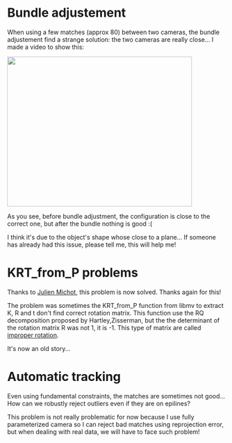 # Bundle adjustement #

When using a few matches (approx 80) between two cameras, the bundle adjustement find a strange solution: the two cameras are really close... I made a video to show this:

<a href='http://www.youtube.com/watch?feature=player_embedded&v=YWinHaZUvw8' target='_blank'><img src='http://img.youtube.com/vi/YWinHaZUvw8/0.jpg' width='425' height=344 /></a>

As you see, before bundle adjustment, the configuration is close to the correct one, but after the bundle nothing is good :(

I think it's due to the object's shape whose close to a plane... If someone has already had this issue, please tell me, this will help me!

# KRT\_from\_P problems #

Thanks to [Julien Michot](http://michot.julien.free.fr/drupal/index.php), this problem is now solved. Thanks again for this!

The problem was sometimes the KRT\_from\_P function from libmv to extract K, R and t don't find correct rotation matrix. This function use the RQ decomposition proposed by Hartley,Zisserman, but the the determinant of the rotation matrix R was not 1, it is -1. This type of matrix are called [improper rotation](http://en.wikipedia.org/wiki/Improper_rotation).

It's now an old story...

# Automatic tracking #

Even using fundamental constraints, the matches are sometimes not good... How can we robustly reject outliers even if they are on epilines?

This problem is not really problematic for now because I use fully parameterized camera so I can reject bad matches using reprojection error, but when dealing with real data, we will have to face such problem!